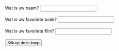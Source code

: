 <html>
<head>
<meta charset="utf-8">
<title>Mijn webpagina</title>
<script
src="http://code.jquery.com/jquery-3.1.0.min.js"></script>
<script type="text/javascript">
$(document).ready(function() {
$("#knop").click(function() {
var naam = $("#idTekstveld1").val();
var boek = $("#idTekstveld2").val();
var film = $("#idTekstveld3").val();
window.alert(
"Ik ben " + naam +
" en mijn favoriete boek is " + boek +
" en mijn favoriete film is " + film );
});
});
</script>
</head>
<body>
<form>
Wat is uw naam?
<input type="text" id="idTekstveld1"><br><br>
Wat is uw favoriete boek?
<input type="text" id="idTekstveld2"><br><br>
Wat is uw favoriete film?
<input type="text" id="idTekstveld3"><br><br>
<input id="knop" name="knop" type="button"
value="Klik op deze knop">
</form>
</body>
</html>
